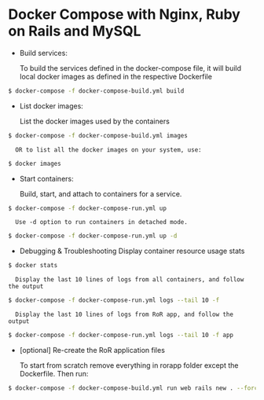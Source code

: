 Docker Compose with Nginx, Ruby on Rails and MySQL
===

* Build services:

   To build the services defined in the docker-compose file, it will build local docker images as defined in the respective Dockerfile
```bash
$ docker-compose -f docker-compose-build.yml build
```

* List docker images:

   List the docker images used by the containers
```bash
$ docker-compose -f docker-compose-build.yml images
```
      OR to list all the docker images on your system, use:
```bash
$ docker images
```

* Start containers:

   Build, start, and attach to containers for a service. 
```bash
$ docker-compose -f docker-compose-run.yml up
```
      Use -d option to run containers in detached mode.
```bash
$ docker-compose -f docker-compose-run.yml up -d
```

* Debugging & Troubleshooting
   Display container resource usage stats
```bash
$ docker stats
```

      Display the last 10 lines of logs from all containers, and follow the output
```bash
$ docker-compose -f docker-compose-run.yml logs --tail 10 -f
```

      Display the last 10 lines of logs from RoR app, and follow the output
```bash
$ docker-compose -f docker-compose-run.yml logs --tail 10 -f app
```

* [optional] Re-create the RoR application files

   To start from scratch remove everything in rorapp folder except the Dockerfile. Then run:
```bash
$ docker-compose -f docker-compose-build.yml run web rails new . --force --database=mysql
```

